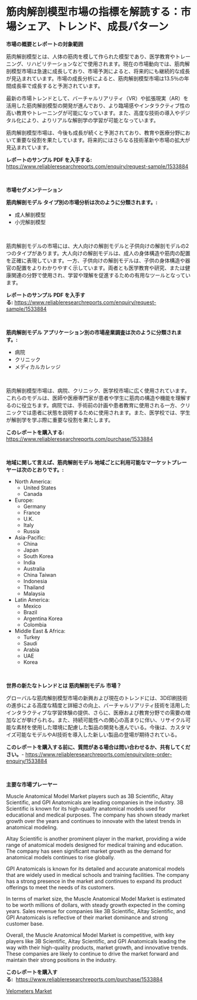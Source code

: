 <p><h1>筋肉解剖模型市場の指標を解読する：市場シェア、トレンド、成長パターン</h1></p><p><strong>市場の概要とレポートの対象範囲</strong></p>
<p><p>筋肉解剖模型とは、人体の筋肉を模して作られた模型であり、医学教育やトレーニング、リハビリテーションなどで使用されます。現在の市場動向では、筋肉解剖模型市場は急速に成長しており、市場予測によると、将来的にも継続的な成長が見込まれています。市場の成長分析によると、筋肉解剖模型市場は13.5％の年間成長率で成長すると予測されています。</p><p>最新の市場トレンドとして、バーチャルリアリティ（VR）や拡張現実（AR）を活用した筋肉解剖模型の開発が進んでおり、より臨場感やインタラクティブ性の高い教育やトレーニングが可能になっています。また、高度な技術の導入やデジタル化により、よりリアルな解剖学の学習が可能となっています。</p><p>筋肉解剖模型市場は、今後も成長が続くと予測されており、教育や医療分野において重要な役割を果たしています。将来的にはさらなる技術革新や市場の拡大が見込まれています。</p></p>
<p><strong>レポートのサンプル PDF を入手する:</strong> <a href="https://www.reliableresearchreports.com/enquiry/request-sample/1533884">https://www.reliableresearchreports.com/enquiry/request-sample/1533884</a></p>
<p>&nbsp;</p>
<p><strong>市場セグメンテーション</strong></p>
<p><strong>筋肉解剖モデル タイプ別の市場分析は次のように分類されます。:</strong></p>
<p><ul><li>成人解剖模型</li><li>小児解剖模型</li></ul></p>
<p>&nbsp;</p>
<p><p>筋肉解剖モデルの市場には、大人向けの解剖モデルと子供向けの解剖モデルの2つのタイプがあります。大人向けの解剖モデルは、成人の身体構造や筋肉の配置を正確に表現しています。一方、子供向けの解剖モデルは、子供の身体構造や器官の配置をよりわかりやすく示しています。両者とも医学教育や研究、または健康関連の分野で使用され、学習や理解を促進するための有用なツールとなっています。</p></p>
<p><strong>レポートのサンプル PDF を入手する:</strong>&nbsp;<a href="https://www.reliableresearchreports.com/enquiry/request-sample/1533884">https://www.reliableresearchreports.com/enquiry/request-sample/1533884</a></p>
<p>&nbsp;</p>
<p><strong> 筋肉解剖モデル アプリケーション別の市場産業調査は次のように分類されます。:</strong></p>
<p><ul><li>病院</li><li>クリニック</li><li>メディカルカレッジ</li></ul></p>
<p>&nbsp;</p>
<p><p>筋肉解剖模型市場は、病院、クリニック、医学校市場に広く使用されています。これらのモデルは、医師や医療専門家が患者や学生に筋肉の構造や機能を理解するのに役立ちます。病院では、手術前の計画や患者教育に使用される一方、クリニックでは患者に状態を説明するために使用されます。また、医学校では、学生が解剖学を学ぶ際に重要な役割を果たします。</p></p>
<p><strong>このレポートを購入する:</strong>&nbsp; <a href="https://www.reliableresearchreports.com/purchase/1533884">https://www.reliableresearchreports.com/purchase/1533884</a></p>
<p>&nbsp;</p>
<p><strong>地域に関して言えば、筋肉解剖モデル 地域ごとに利用可能なマーケットプレーヤーは次のとおりです。:</strong></p>
<p><ul>
    <li>
        North America:
        <ul>
            <li>United States</li>
            <li>Canada</li>
        </ul>
    </li>
    <li>
        Europe:
        <ul>
            <li>Germany</li>
            <li>France</li>
            <li>U.K.</li>
            <li>Italy</li>
            <li>Russia</li>
        </ul>
    </li>
    <li>
        Asia-Pacific:
        <ul>
            <li>China</li>
            <li>Japan</li>
            <li>South Korea</li>
            <li>India</li>
            <li>Australia</li>
            <li>China Taiwan</li>
            <li>Indonesia</li>
            <li>Thailand</li>
            <li>Malaysia</li>
        </ul>
    </li>
    <li>
        Latin America:
        <ul>
            <li>Mexico</li>
            <li>Brazil</li>
            <li>Argentina Korea</li>
            <li>Colombia</li>
        </ul>
    </li>
    <li>
        Middle East & Africa:
        <ul>
            <li>Turkey</li>
            <li>Saudi</li>
            <li>Arabia</li>
            <li>UAE</li>
            <li>Korea</li>
        </ul>
    </li>
    </ul></p>
<p>&nbsp;</p>
<p><strong>世界の新たなトレンドとは 筋肉解剖モデル 市場？</strong></p>
<p><p>グローバルな筋肉解剖模型市場の新興および現在のトレンドには、3D印刷技術の進歩による高度な精度と詳細さの向上、バーチャルリアリティ技術を活用したインタラクティブな学習体験の提供、さらに、医療および教育分野での需要の増加などが挙げられる。また、持続可能性への関心の高まりに伴い、リサイクル可能な素材を使用した環境に配慮した製品の開発も進んでいる。今後は、カスタマイズ可能なモデルやAI技術を導入した新しい製品の登場が期待されている。</p></p>
<p><strong>このレポートを購入する前に、質問がある場合は問い合わせるか、共有してください。</strong>- <a href="https://www.reliableresearchreports.com/enquiry/pre-order-enquiry/1533884">https://www.reliableresearchreports.com/enquiry/pre-order-enquiry/1533884</a></p>
<p>&nbsp;</p>
<p><strong>主要な市場プレーヤー</strong></p>
<p><p>Muscle Anatomical Model Market players such as 3B Scientific, Altay Scientific, and GPI Anatomicals are leading companies in the industry. 3B Scientific is known for its high-quality anatomical models used for educational and medical purposes. The company has shown steady market growth over the years and continues to innovate with the latest trends in anatomical modeling. </p><p>Altay Scientific is another prominent player in the market, providing a wide range of anatomical models designed for medical training and education. The company has seen significant market growth as the demand for anatomical models continues to rise globally.</p><p>GPI Anatomicals is known for its detailed and accurate anatomical models that are widely used in medical schools and training facilities. The company has a strong presence in the market and continues to expand its product offerings to meet the needs of its customers.</p><p>In terms of market size, the Muscle Anatomical Model Market is estimated to be worth millions of dollars, with steady growth expected in the coming years. Sales revenue for companies like 3B Scientific, Altay Scientific, and GPI Anatomicals is reflective of their market dominance and strong customer base.</p><p>Overall, the Muscle Anatomical Model Market is competitive, with key players like 3B Scientific, Altay Scientific, and GPI Anatomicals leading the way with their high-quality products, market growth, and innovative trends. These companies are likely to continue to drive the market forward and maintain their strong positions in the industry.</p></p>
<p><strong>このレポートを購入する:</strong>&nbsp;&nbsp;<a href="https://www.reliableresearchreports.com/purchase/1533884">https://www.reliableresearchreports.com/purchase/1533884</a></p>
<p><p><a href="https://silk-columnist-571.notion.site/Velometers-Market-Provides-Detailed-Segmentation-of-this-Market-based-on-Type-Application-and-Regi-9b25dacacd35447eb555f49b5c30776d">Velometers Market</a></p></p>
